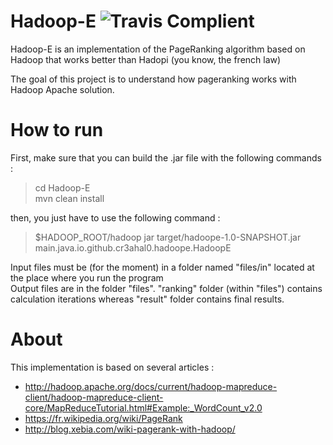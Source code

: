 # Hadoop-E ![Travis Complient](https://travis-ci.org/Cr3aHal0/Hadoop-E.svg?branch=master)
Hadoop-E is an implementation of the PageRanking algorithm based on Hadoop that works better than Hadopi (you know, the french law)

The goal of this project is to understand how pageranking works with Hadoop Apache solution.

# How to run
First, make sure that you can build the .jar file with the following commands  :
> cd Hadoop-E  
> mvn clean install

then, you just have to use the following command :  
> $HADOOP_ROOT/hadoop jar target/hadoope-1.0-SNAPSHOT.jar main.java.io.github.cr3ahal0.hadoope.HadoopE 

Input files must be (for the moment) in a folder named "files/in" located at the place where you run the program  
Output files are in the folder "files". "ranking" folder (within "files") contains calculation iterations whereas "result" folder contains final results.  

# About
This implementation is based on several articles :
* http://hadoop.apache.org/docs/current/hadoop-mapreduce-client/hadoop-mapreduce-client-core/MapReduceTutorial.html#Example:_WordCount_v2.0
* https://fr.wikipedia.org/wiki/PageRank
* http://blog.xebia.com/wiki-pagerank-with-hadoop/

